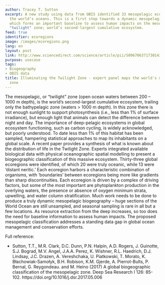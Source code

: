 ```yaml
---
author: Tracey T. Sutton
excerpt: A new study using data from OBIS identified 33 mesopelagic ecoregions of
  the world’s oceans. This is a first step towards a dynamic mesopelagic biogeography,
  which forms an important baseline to assess human impacts on the mesopelagic, or
  "twilight" zone; world’s second-largest cumulative ecosystem.
feed: true
identifier: ecoregions
image: /images/ecoregions.png
lang: en
layout: post
link: http://www.sciencedirect.com/science/article/pii/S0967063717301437
purpose: usecase
tags:
- Biogeography
- OBIS data
title: Illuminating the Twilight Zone - expert panel maps the world's mesopelagic
  zone
---
```


<p>The mesopelagic, or “twilight” zone (open ocean waters between 200 – 1000 m depth), is the world’s second-largest cumulative ecosystem, trailing only the bathypelagic zone (waters > 1000 m depth). In this zone there is not enough sunlight to support photosynthesis (i.e., less than 1% of surface irradiance), but enough light that animals can detect the difference between night and day. The importance of deep-pelagic ecosystems in global ecosystem functioning, such as carbon cycling, is widely acknowledged, but poorly understood. To date less than 1% of this habitat has been sampled, hampering statistical approaches to map its inhabitants on a global scale. A recent paper provides a synthesis of what is known about the distribution of life in the Twilight Zone. Experts integrated available biological data with physical oceanographic spatial modelling to present a biogeographic classification of this massive ecosystem. Thirty-three global ecoregions were identified, of which 20 were truly oceanic, while 13 were ‘distant neritic.’ Each ecoregion harbors a characteristic combination of organisms, with ‘boundaries’ between ecoregions being more like gradients than sharp discontinuities. Each ecoregion is driven by a complex of driving factors, but some of the most important are phytoplankton production in the overlying waters, the presence or absence of oxygen minimum strata, upwelling, and water column stratification. Much work needs to be done to produce a truly dynamic mesopelagic biogeography – huge sections of the World Ocean are still unsampled, and seasonal sampling is rare in all but a few locations. As resource extraction from the deep increases, so too does the need for baseline information to assess human impacts. The proposed mesopelagic classification addresses a standing data gap in global ocean management and conservation efforts. 
</p>

Full reference:
<ul>
<li>Sutton, T.T., M.R. Clark, D.C. Dunn, P.N. Halpin, A.D. Rogers, J. Guinotte, S.J. Bograd, M.V. Angel, J.A.A. Perez,  K. Wishner, R.L. Haedrich, D.J. Lindsay, J.C. Drazen, A. Vereshchaka, U. Piatkowski, T. Morato, K. Błachowiak-Samołyk, B.H. Robison, K.M. Gjerde, A. Pierrot-Bults, P. Bernal, G. Reygondeau. and M. Heino (2017) A global biogeographic classification of the mesopelagic zone. Deep Sea Research I 126: 85-102. https://doi.org/10.1016/j.dsr.2017.05.006
</li>
</ul>